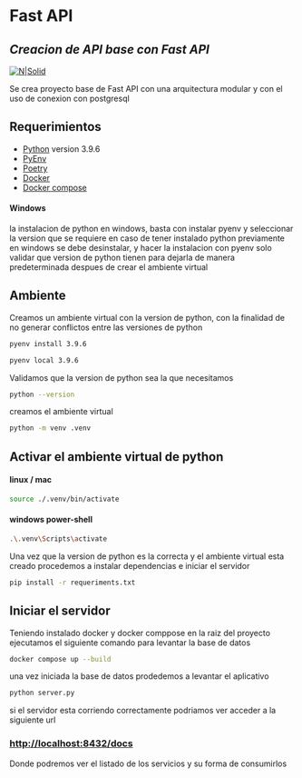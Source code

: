 # Fast API

## _Creacion de API base con Fast API_

[![N|Solid](https://fastapi.tiangolo.com/img/logo-margin/logo-teal.png)](https://fastapi.tiangolo.com)

Se crea proyecto base de Fast API con una arquitectura modular y con el uso de conexion con postgresql

## Requerimientos

- [Python](https://www.python.org/downloads/) version 3.9.6
- [PyEnv](https://github.com/pyenv/pyenv#installation)
- [Poetry](https://python-poetry.org/)
- [Docker](https://docs.docker.com/get-docker/)
- [Docker compose](https://docs.docker.com/compose/install/)

#### Windows

la instalacion de python en windows, basta con instalar pyenv y seleccionar la version que se requiere
en caso de tener instalado python previamente en windows se debe desinstalar, y hacer la instalacion
con pyenv solo validar que version de python tienen para dejarla de manera predeterminada despues de
crear el ambiente virtual

## Ambiente

Creamos un ambiente virtual con la version de python, con la finalidad de no generar
conflictos entre las versiones de python

```sh
pyenv install 3.9.6

pyenv local 3.9.6
```

Validamos que la version de python sea la que necesitamos

```sh
python --version
```

creamos el ambiente virtual

```sh
python -m venv .venv
```

## Activar el ambiente virtual de python

#### linux / mac

```sh
source ./.venv/bin/activate
```

#### windows power-shell

```sh
.\.venv\Scripts\activate
```

Una vez que la version de python es la correcta y el ambiente virtual esta creado
procedemos a instalar dependencias e iniciar el servidor

```sh
pip install -r requeriments.txt
```

## Iniciar el servidor

Teniendo instalado docker y docker comppose en la raiz del proyecto ejecutamos el siguiente comando para levantar la base de datos

```sh
docker compose up --build
```

una vez iniciada la base de datos prodedemos a levantar el aplicativo

```sh
python server.py
```

si el servidor esta corriendo correctamente podriamos ver
acceder a la siguiente url

### [http://localhost:8432/docs](http://localhost:8432/docs)

Donde podremos ver el listado de los servicios y su forma de consumirlos
